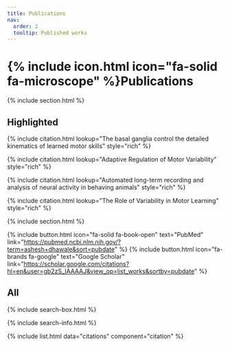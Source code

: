 ```yaml
---
title: Publications
nav:
  order: 2
  tooltip: Published works
---
```


# {% include icon.html icon="fa-solid fa-microscope" %}Publications

{% include section.html %}

## Highlighted

{% include citation.html lookup="The basal ganglia control the detailed kinematics of learned motor skills" style="rich" %}

{% include citation.html lookup="Adaptive Regulation of Motor Variability" style="rich" %}

{% include citation.html lookup="Automated long-term recording and analysis of neural activity in behaving animals" style="rich" %}

{% include citation.html lookup="The Role of Variability in Motor Learning" style="rich" %}

{% include section.html %}

{%
  include button.html
  icon="fa-solid fa-book-open"
  text="PubMed"
  link="https://pubmed.ncbi.nlm.nih.gov/?term=ashesh+dhawale&sort=pubdate"
%}
{%
  include button.html
  icon="fa-brands fa-google"
  text="Google Scholar"
  link="https://scholar.google.com/citations?hl=en&user=gb2zS_IAAAAJ&view_op=list_works&sortby=pubdate"
%}

## All

{% include search-box.html %}

{% include search-info.html %}

{% include list.html data="citations" component="citation" %}
